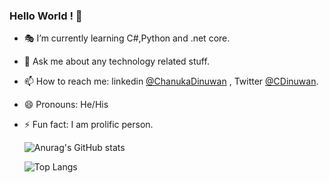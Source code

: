 ### Hello World ! 👋 


- 🎭 I’m currently learning C#,Python and .net core.
- 💬 Ask me about any technology related stuff.
- 📫 How to reach me: linkedin [@ChanukaDinuwan](https://www.linkedin.com/in/chanuka-dinuwan-7190b516a/) , Twitter [@CDinuwan](https://twitter.com/Chanuka77443950).
- 😄 Pronouns: He/His
- ⚡ Fun fact: I am prolific person.


    ![Anurag's GitHub stats](https://github-readme-stats.vercel.app/api?username=CDinuwan&show_icons=true&theme=radical)

    ![Top Langs](https://github-readme-stats.vercel.app/api/top-langs/?username=CDinuwan&layout=compact)
